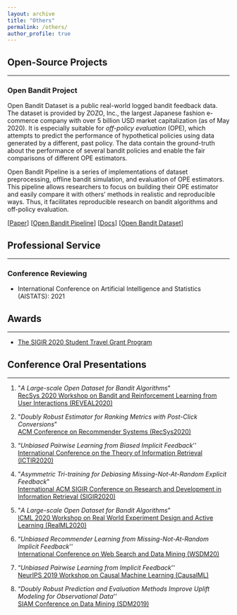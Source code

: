 ```yaml
---
layout: archive
title: "Others"
permalink: /others/
author_profile: true
---
```


## Open-Source Projects
---

### Open Bandit Project

Open Bandit Dataset is a public real-world logged bandit feedback data. The dataset is provided by ZOZO, Inc., the largest Japanese fashion e-commerce company with over 5 billion USD market capitalization (as of May 2020). It is especially suitable for *off-policy evaluation* (OPE), which attempts to predict the performance of hypothetical policies using data generated by a different, past policy. The data contain the ground-truth about the performance of several bandit policies and enable the fair comparisons of different OPE estimators.

Open Bandit Pipeline is a series of implementations of dataset preprocessing, offline bandit simulation, and evaluation of OPE estimators. This pipeline allows researchers to focus on building their OPE estimator and easily compare it with others’ methods in realistic and reproducible ways. Thus, it facilitates reproducible research on bandit algorithms and off-policy evaluation.

[[Paper](https://arxiv.org/abs/2008.07146)] [[Open Bandit Pipeline](https://github.com/st-tech/zr-obp)] [[Docs](https://zr-obp.readthedocs.io/en/latest/)] [[Open Bandit Dataset](https://research.zozo.com/data.html)]


## Professional Service
---
### Conference Reviewing
- International Conference on Artificial Intelligence and Statistics (AISTATS): 2021

## Awards
---
- [The SIGIR 2020 Student Travel Grant Program](https://sigir.org/sigir2020/travel-grants/)


## Conference Oral Presentations
---

1. "_A Large-scale Open Dataset for Bandit Algorithms_" <br>
   [RecSys 2020 Workshop on Bandit and Reinforcement Learning from User Interactions (REVEAL2020)](https://sites.google.com/view/reveal2020/home?authuser=0)

1. "_Doubly Robust Estimator for Ranking Metrics with Post-Click Conversions_" <br>
    [ACM Conference on Recommender Systems (RecSys2020)](https://recsys.acm.org/recsys20/)

1. “_Unbiased Pairwise Learning from Biased Implicit Feedback_'' <br>
   [International Conference on the Theory of Information Retrieval (ICTIR2020)](https://ictir2020.org/)

1. "_Asymmetric Tri-training for Debiasing Missing-Not-At-Random Explicit Feedback_" <br>
   [International ACM SIGIR Conference on Research and Development in Information Retrieval (SIGIR2020)](https://sigir.org/sigir2020/)

1. "_A Large-scale Open Dataset for Bandit Algorithms_" <br>
   [ICML 2020 Workshop on Real World Experiment Design and Active Learning (RealML2020)](https://realworldml.github.io/)

2. “_Unbiased Recommender Learning from Missing-Not-At-Random Implicit Feedback_'' <br>
   [International Conference on Web Search and Data Mining (WSDM20)](https://www.wsdm-conference.org/2020/)

3. “_Unbiased Pairwise Learning from Implicit Feedback_'' <br>
   [NeurIPS 2019 Workshop on Causal Machine Learning (CausalML)](http://tripods.cis.cornell.edu/neurips19_causalml/)

4. “_Doubly Robust Prediction and Evaluation Methods Improve Uplift Modeling for Observational Data_'' <br>
   [SIAM Conference on Data Mining (SDM2019)](https://www.siam.org/conferences/cm/conference/sdm19)

<!-- ## *Invited and Technical Talks*

 ### 日本語
1.  “_Unbiased Recommender Learning from Biased Implicit Feedback and Beyond_''. <br>
    Gunocy Inc. Mar. 05, 2020.

2.  “_Unbiased Recommender Learning from Biased Implicit Feedback_''
    [Counterfactual Machine Learning Seminar#4](https://cfml.connpass.com/event/155167/)  <br>

3.  “_Recent Topics on Counterfactual Machine Learning_''.
    ZOZO Technologies, Inc. Nov 14, 2019.

4.  “_Recent Topics on Unbiased Learning to Rank_''  <br>
    Indeed, Japan. Oct 28, 2019.

5.  “_Intesection of Causal Inference and Machine Learning: An Overview_'' <br>
    Mitsubishi UFJ Research and Consulting / Metrics Work Consultants Inc. Oct 25, 2019

6.  “_Recent Topics on Counterfactual Machine Learning_''. <br>
    Sony Corporation. Jul 25, 2019.

7.  “_Debiasing Recommender Systems using Methods of Causal Inference_'' <br>
    [Counterfactual Machine Learning Seminar#1](https://connpass.com/event/128714/). Jul 10, 2019.

8. “_Recent Topics on Unbiased Learning to Rank_'' <br>
    Recruit, Data Science Team. Jun 11, 2019.

9.  “_Unsupervised Domain Adaptation and Its Application to CTR Prediction_'' <br>
    CyberAgent, Inc., AdTech Studio. May 24, 2019. -->
